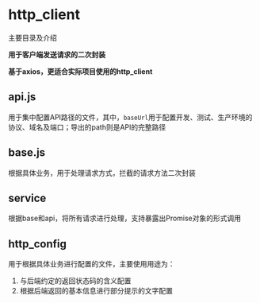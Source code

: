 # http_client
主要目录及介绍

**用于客户端发送请求的二次封装**

**基于axios，更适合实际项目使用的http_client**
## api.js
用于集中配置API路径的文件，其中，`baseUrl`用于配置开发、测试、生产环境的协议、域名及端口；导出的path则是API的完整路径
## base.js
根据具体业务，用于处理请求方式，拦截的请求方法二次封装
## service
根据base和api，将所有请求进行处理，支持暴露出Promise对象的形式调用
## http_config
用于根据具体业务进行配置的文件，主要使用用途为：
1. 与后端约定的返回状态码的含义配置
2. 根据后端返回的基本信息进行部分提示的文字配置
